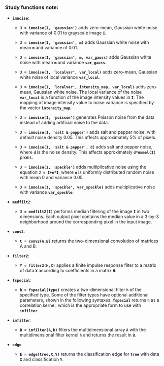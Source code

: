### Study functions note:
- **`imnoise`**:

  - **`J = imnoise(I, 'gaussian')`** adds zero-mean, Gaussian white noise with variance of 0.01 to grayscale image **`I`**. 
 
  - **`J = imnoise(I, 'gaussian', m)`** adds Gaussian white noise with mean **`m`** and variance of 0.01. 
 
  - **`J = imnoise(I, 'gaussian', m, var_gauss)`** adds Gaussian white noise with mean **`m`** and variance **`var_gauss`**. 
 
  - **`J = imnoise(I, 'localvar', var_local)`** adds zero-mean, Gaussian white noise of local variance **`var_local`**. 
 
  - **`J = imnoise(I, 'localvar', intensity_map, var_local)`** adds zero-mean, Gaussian white noise. The local variance of the noise **`var_local`** is a function of the image intensity values in **`I`**. The mapping of image intensity value to noise variance is specified by the vector **`intensity_map`**. 
 
  - **`J = imnoise(I, 'poisson')`** generates Poisson noise from the data instead of adding artificial noise to the data.

  - **`J = imnoise(I, 'salt & pepper')`** adds salt and pepper noise, with default noise density 0.05. This affects approximately 5% of pixels. 

  - **`J = imnoise(I, 'salt & pepper', d)`** adds salt and pepper noise, where **`d`** is the noise density. This affects approximately **`d*numel(I)`** pixels. 

  - **`J = imnoise(I, 'speckle')`** adds multiplicative noise using the equation **`J = I+n*I`**, where **`n`** is uniformly distributed random noise with mean 0 and variance 0.05. 

  - **`J = imnoise(I, 'speckle', var_speckle)`** adds multiplicative noise with variance **`var_speckle`**.

- **`medfilt2`**:
  - **`J = medfilt2(I)`** performs median filtering of the image **`I`** in two dimensions. Each output pixel contains the median value in a 3-by-3 neighborhood around the corresponding pixel in the input image.

- **`conv2`**:
  - **`C = conv2(A,B)`** returns the two-dimensional convolution of matrices A and B.

- **`filter2`**:
  - **`Y = filter2(H,X)`** applies a finite impulse response filter to a matrix of data **`X`** according to coefficients in a matrix **`H`**.

- **`fspecial`**:
  - **`h = fspecial(type)`** creates a two-dimensional filter **`h`** of the specified type. Some of the filter types have optional additional parameters, shown in the following syntaxes. **`fspecial`** returns **`h`** as a correlation kernel, which is the appropriate form to use with **`imfilter`**.
- **`imfilter`**:
  - **`B = imfilter(A,h)`** filters the multidimensional array **`A`** with the multidimensional filter kernel **`h`** and returns the result in **`B`**.
- **`edge`**:
  - **`E = edge(tree,X,Y)`** returns the classification edge for **`tree`** with data **`X`** and classification **`Y`**.